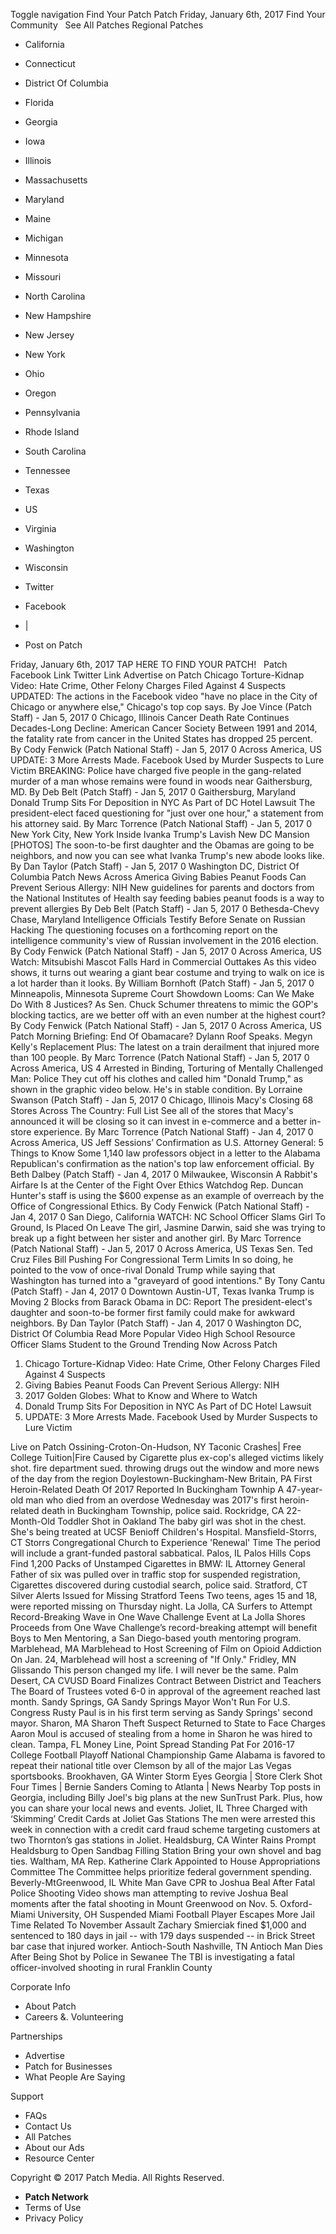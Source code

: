 Toggle navigation Find Your Patch Patch Friday, January 6th, 2017 Find Your Community   See All Patches Regional Patches

*   California
*   Connecticut
*   District Of Columbia
*   Florida
*   Georgia
*   Iowa
*   Illinois
*   Massachusetts
*   Maryland
*   Maine
*   Michigan
*   Minnesota
*   Missouri
*   North Carolina
*   New Hampshire
*   New Jersey
*   New York
*   Ohio
*   Oregon
*   Pennsylvania
*   Rhode Island
*   South Carolina
*   Tennessee
*   Texas
*   US
*   Virginia
*   Washington
*   Wisconsin

*   Twitter
*   Facebook
*   |
*   Post on Patch

Friday, January 6th, 2017 TAP HERE TO FIND YOUR PATCH!   Patch Facebook Link Twitter Link Advertise on Patch Chicago Torture-Kidnap Video: Hate Crime, Other Felony Charges Filed Against 4 Suspects UPDATED: The actions in the Facebook video "have no place in the City of Chicago or anywhere else," Chicago's top cop says. By Joe Vince (Patch Staff) - Jan 5, 2017 0 Chicago, Illinois Cancer Death Rate Continues Decades-Long Decline: American Cancer Society Between 1991 and 2014, the fatality rate from cancer in the United States has dropped 25 percent. By Cody Fenwick (Patch National Staff) - Jan 5, 2017 0 Across America, US UPDATE: 3 More Arrests Made. Facebook Used by Murder Suspects to Lure Victim BREAKING: Police have charged five people in the gang-related murder of a man whose remains were found in woods near Gaithersburg, MD. By Deb Belt (Patch Staff) - Jan 5, 2017 0 Gaithersburg, Maryland Donald Trump Sits For Deposition in NYC As Part of DC Hotel Lawsuit The president-elect faced questioning for "just over one hour," a statement from his attorney said. By Marc Torrence (Patch National Staff) - Jan 5, 2017 0 New York City, New York Inside Ivanka Trump's Lavish New DC Mansion \[PHOTOS\] The soon-to-be first daughter and the Obamas are going to be neighbors, and now you can see what Ivanka Trump's new abode looks like. By Dan Taylor (Patch Staff) - Jan 5, 2017 0 Washington DC, District Of Columbia Patch News Across America Giving Babies Peanut Foods Can Prevent Serious Allergy: NIH New guidelines for parents and doctors from the National Institutes of Health say feeding babies peanut foods is a way to prevent allergies By Deb Belt (Patch Staff) - Jan 5, 2017 0 Bethesda-Chevy Chase, Maryland Intelligence Officials Testify Before Senate on Russian Hacking The questioning focuses on a forthcoming report on the intelligence community's view of Russian involvement in the 2016 election. By Cody Fenwick (Patch National Staff) - Jan 5, 2017 0 Across America, US Watch: Mitsubishi Mascot Falls Hard in Commercial Outtakes As this video shows, it turns out wearing a giant bear costume and trying to walk on ice is a lot harder than it looks. By William Bornhoft (Patch Staff) - Jan 5, 2017 0 Minneapolis, Minnesota Supreme Court Showdown Looms: Can We Make Do With 8 Justices? As Sen. Chuck Schumer threatens to mimic the GOP's blocking tactics, are we better off with an even number at the highest court? By Cody Fenwick (Patch National Staff) - Jan 5, 2017 0 Across America, US Patch Morning Briefing: End Of Obamacare? Dylann Roof Speaks. Megyn Kelly's Replacement Plus: The latest on a train derailment that injured more than 100 people. By Marc Torrence (Patch National Staff) - Jan 5, 2017 0 Across America, US 4 Arrested in Binding, Torturing of Mentally Challenged Man: Police They cut off his clothes and called him "Donald Trump," as shown in the graphic video below. He's in stable condition. By Lorraine Swanson (Patch Staff) - Jan 5, 2017 0 Chicago, Illinois Macy's Closing 68 Stores Across The Country: Full List See all of the stores that Macy's announced it will be closing so it can invest in e-commerce and a better in-store experience. By Marc Torrence (Patch National Staff) - Jan 4, 2017 0 Across America, US Jeff Sessions’ Confirmation as U.S. Attorney General: 5 Things to Know Some 1,140 law professors object in a letter to the Alabama Republican's confirmation as the nation's top law enforcement official. By Beth Dalbey (Patch Staff) - Jan 4, 2017 0 Milwaukee, Wisconsin A Rabbit's Airfare Is at the Center of the Fight Over Ethics Watchdog Rep. Duncan Hunter's staff is using the $600 expense as an example of overreach by the Office of Congressional Ethics. By Cody Fenwick (Patch National Staff) - Jan 4, 2017 0 San Diego, California WATCH: NC School Officer Slams Girl To Ground, Is Placed On Leave The girl, Jasmine Darwin, said she was trying to break up a fight between her sister and another girl. By Marc Torrence (Patch National Staff) - Jan 5, 2017 0 Across America, US Texas Sen. Ted Cruz Files Bill Pushing For Congressional Term Limits In so doing, he pointed to the vow of once-rival Donald Trump while saying that Washington has turned into a "graveyard of good intentions." By Tony Cantu (Patch Staff) - Jan 4, 2017 0 Downtown Austin-UT, Texas Ivanka Trump is Moving 2 Blocks from Barack Obama in DC: Report The president-elect's daughter and soon-to-be former first family could make for awkward neighbors. By Dan Taylor (Patch Staff) - Jan 4, 2017 0 Washington DC, District Of Columbia Read More Popular Video High School Resource Officer Slams Student to the Ground Trending Now Across Patch

1.  Chicago Torture-Kidnap Video: Hate Crime, Other Felony Charges Filed Against 4 Suspects
2.  Giving Babies Peanut Foods Can Prevent Serious Allergy: NIH
3.  2017 Golden Globes: What to Know and Where to Watch
4.  Donald Trump Sits For Deposition in NYC As Part of DC Hotel Lawsuit
5.  UPDATE: 3 More Arrests Made. Facebook Used by Murder Suspects to Lure Victim

Live on Patch Ossining-Croton-On-Hudson, NY Taconic Crashes| Free College Tuition|Fire Caused by Cigarette plus ex-cop's alleged victims likely shot. fire department sued. throwing drugs out the window and more news of the day from the region Doylestown-Buckingham-New Britain, PA First Heroin-Related Death Of 2017 Reported In Buckingham Townhip A 47-year-old man who died from an overdose Wednesday was 2017's first heroin-related death in Buckingham Township, police said. Rockridge, CA 22-Month-Old Toddler Shot in Oakland The baby girl was shot in the chest. She's being treated at UCSF Benioff Children's Hospital. Mansfield-Storrs, CT Storrs Congregational Church to Experience 'Renewal' Time The period will include a grant-funded pastoral sabbatical. Palos, IL Palos Hills Cops Find 1,200 Packs of Unstamped Cigarettes in BMW: IL Attorney General Father of six was pulled over in traffic stop for suspended registration, Cigarettes discovered during custodial search, police said. Stratford, CT Silver Alerts Issued for Missing Stratford Teens Two teens, ages 15 and 18, were reported missing on Thursday night. La Jolla, CA Surfers to Attempt Record-Breaking Wave in One Wave Challenge Event at La Jolla Shores Proceeds from One Wave Challenge’s record-breaking attempt will benefit Boys to Men Mentoring, a San Diego-based youth mentoring program. Marblehead, MA Marblehead to Host Screening of Film on Opioid Addiction On Jan. 24, Marblehead will host a screening of "If Only." Fridley, MN Glissando This person changed my life. I will never be the same. Palm Desert, CA CVUSD Board Finalizes Contract Between District and Teachers The Board of Trustees voted 6-0 in approval of the agreement reached last month. Sandy Springs, GA Sandy Springs Mayor Won't Run For U.S. Congress Rusty Paul is in his first term serving as Sandy Springs' second mayor. Sharon, MA Sharon Theft Suspect Returned to State to Face Charges Aaron Moul is accused of stealing from a home in Sharon he was hired to clean. Tampa, FL Money Line, Point Spread Standing Pat For 2016-17 College Football Playoff National Championship Game Alabama is favored to repeat their national title over Clemson by all of the major Las Vegas sportsbooks. Brookhaven, GA Winter Storm Eyes Georgia | Store Clerk Shot Four Times | Bernie Sanders Coming to Atlanta | News Nearby Top posts in Georgia, including Billy Joel's big plans at the new SunTrust Park. Plus, how you can share your local news and events. Joliet, IL Three Charged with ‘Skimming’ Credit Cards at Joliet Gas Stations The men were arrested this week in connection with a credit card fraud scheme targeting customers at two Thornton’s gas stations in Joliet. Healdsburg, CA Winter Rains Prompt Healdsburg to Open Sandbag Filling Station Bring your own shovel and bag ties. Waltham, MA Rep. Katherine Clark Appointed to House Appropriations Committee The Committee helps prioritize federal government spending. Beverly-MtGreenwood, IL White Man Gave CPR to Joshua Beal After Fatal Police Shooting Video shows man attempting to revive Joshua Beal moments after the fatal shooting in Mount Greenwood on Nov. 5. Oxford-Miami University, OH Suspended Miami Football Player Escapes More Jail Time Related To November Assault Zachary Smierciak fined $1,000 and sentenced to 180 days in jail -- with 179 days suspended -- in Brick Street bar case that injured worker. Antioch-South Nashville, TN Antioch Man Dies After Being Shot by Police in Sewanee The TBI is investigating a fatal officer-involved shooting in rural Franklin County

Corporate Info

*   About Patch
*   Careers &. Volunteering

Partnerships

*   Advertise
*   Patch for Businesses
*   What People Are Saying

Support

*   FAQs
*   Contact Us
*   All Patches
*   About our Ads
*   Resource Center

Copyright © 2017 Patch Media. All Rights Reserved.

*   **Patch Network**
*   Terms of Use
*   Privacy Policy